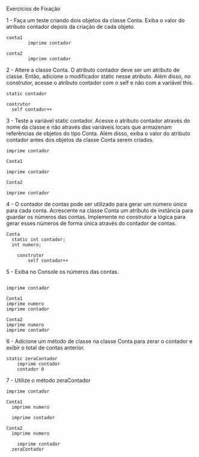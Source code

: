 Exercícios de Fixação

1 - Faça um teste criando dois objetos da classe Conta. Exiba o valor do
atributo contador depois da criação de cada objeto.

```
conta1
		imprime contador

conta2
		imprime contador
```
2 - Altere a classe Conta. O atributo contador deve ser um
atributo de classe. Então, adicione o modificador static nesse
atributo. Além disso, no construtor, acesse o atributo contador com o
self e não com a variável this.

```
static contador

contrutor
  self contador++
```

3 - Teste a variável static contador. Acesse o atributo contador através do
nome da classe e não através das variáveis locais que armazenam referências de
objetos do tipo Conta. Além disso, exiba o valor do atributo
contador antes dos objetos da classe Conta serem criados.

```
imprime contador

Conta1

imprime contador

Conta2

imprime contador
```

4 - O contador de contas pode ser utilizado para gerar um número único para cada
conta. Acrescente na classe Conta um atributo de instância para guardar
os números das contas. Implemente no construtor a lógica para gerar esses
números de forma única através do contador de contas.

```
Conta
  static int contador;
  int numero;

	construtor
		self contador++
```
5 - Exiba no Console os números das contas.

```

imprime contador

Conta1
imprime numero
imprime contador

Conta2
imprime numero
imprime contador
```
6 - Adicione um método de classe na classe Conta para zerar o contador e
exibir o total de contas anterior.

```
static zeraContador
	imprime contador
	contador 0
```

7 - Utilize o método zeraContador
```
imprime contador

Conta1
  imprime numero

  imprime contador

Conta2
  imprime numero

	imprime contador
  zeraContador
```
